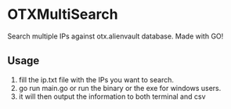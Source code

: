 # OTXMultiSearch
Search multiple IPs against otx.alienvault database. Made with GO! 

## Usage
1. fill the ip.txt file with the IPs you want to search.
2. go run main.go or run the binary or the exe for windows users.
3. it will then output the information to both terminal and csv
